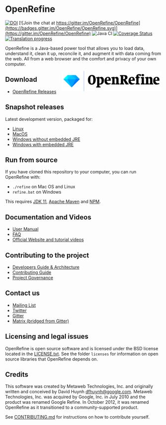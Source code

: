# OpenRefine

[![DOI](https://zenodo.org/badge/6220644.svg)](https://zenodo.org/badge/latestdoi/6220644)
[![Join the chat at https://gitter.im/OpenRefine/OpenRefine](https://badges.gitter.im/OpenRefine/OpenRefine.svg)](https://gitter.im/OpenRefine/OpenRefine) ![Java CI](https://github.com/OpenRefine/OpenRefine/workflows/Java%20CI/badge.svg) [![Coverage Status](https://coveralls.io/repos/github/OpenRefine/OpenRefine/badge.svg?branch=master)](https://coveralls.io/github/OpenRefine/OpenRefine?branch=master) [![Translation progress](https://hosted.weblate.org/widgets/openrefine/-/svg-badge.svg)](https://hosted.weblate.org/engage/openrefine/?utm_source=widget)

OpenRefine is a Java-based power tool that allows you to load data, understand it,
clean it up, reconcile it, and augment it with data coming from
the web. All from a web browser and the comfort and privacy of your own computer.

[<img src="https://github.com/OpenRefine/OpenRefine/blob/master/graphics/icon/open-refine-320px.png" align="right">](http://openrefine.org)

## Download

* [OpenRefine Releases](https://github.com/OpenRefine/OpenRefine/releases)

## Snapshot releases

Latest development version, packaged for:
* [Linux](https://oss.sonatype.org/service/local/artifact/maven/content?r=snapshots&g=org.openrefine&a=openrefine&v=3.7-SNAPSHOT&c=linux&p=tar.gz)
* [MacOS](https://oss.sonatype.org/service/local/artifact/maven/content?r=snapshots&g=org.openrefine&a=openrefine&v=3.7-SNAPSHOT&c=mac&p=dmg)
* [Windows without embedded JRE](https://oss.sonatype.org/service/local/artifact/maven/content?r=snapshots&g=org.openrefine&a=openrefine&v=3.7-SNAPSHOT&c=win&p=zip)
* [Windows with embedded JRE](https://oss.sonatype.org/service/local/artifact/maven/content?r=snapshots&g=org.openrefine&a=openrefine&v=3.7-SNAPSHOT&c=win-with-java&p=zip)

## Run from source

If you have cloned this repository to your computer, you can run OpenRefine with:

* `./refine` on Mac OS and Linux
* `refine.bat` on Windows

This requires [JDK 11](https://adoptium.net/), [Apache Maven](https://maven.apache.org/) and [NPM](https://www.npmjs.com/).

## Documentation and Videos

* [User Manual](https://docs.openrefine.org)
* [FAQ](https://github.com/OpenRefine/OpenRefine/wiki/FAQ)
* [Official Website and tutorial videos](http://openrefine.org)

## Contributing to the project

* [Developers Guide & Architecture](https://github.com/OpenRefine/OpenRefine/wiki/Documentation-For-Developers)
* [Contributing Guide](https://github.com/OpenRefine/OpenRefine/blob/master/CONTRIBUTING.md)
* [Project Governance](https://github.com/OpenRefine/OpenRefine/blob/master/GOVERNANCE.md)

## Contact us

* [Mailing List](https://groups.google.com/forum/#!forum/openrefine)
* [Twitter](http://www.twitter.com/openrefine)
* [Gitter](https://gitter.im/OpenRefine/OpenRefine)
* [Matrix (bridged from Gitter)](https://matrix.to/#/#OpenRefine_OpenRefine:gitter.im)

## Licensing and legal issues

OpenRefine is open source software and is licensed under the BSD license
located in the [LICENSE.txt](LICENSE.txt). See the folder `licenses` for information on open source
libraries that OpenRefine depends on.

## Credits

This software was created by Metaweb Technologies, Inc. and originally written
and conceived by David Huynh <dfhuynh@google.com>. Metaweb Technologies, Inc.
was acquired by Google, Inc. in July 2010 and the product was renamed Google Refine.
In October 2012, it was renamed OpenRefine as it transitioned to a
community-supported product.

See [CONTRIBUTING.md](./CONTRIBUTING.md) for instructions on how to contribute yourself.
